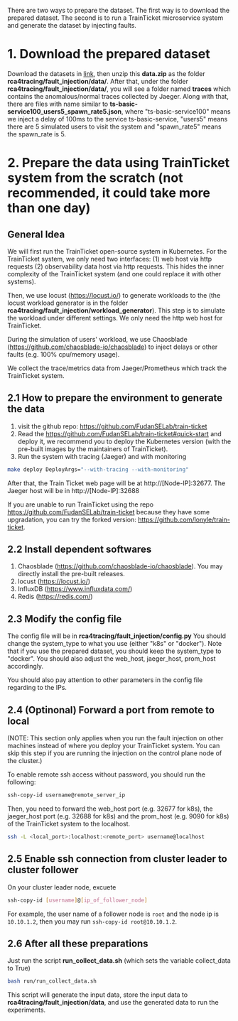 There are two ways to prepare the dataset. The first way is to download the prepared dataset. The second is to run a TrainTicket microservice system and generate the dataset by injecting faults.

# 1. Download the prepared dataset
Download the datasets in [link](https://1drv.ms/u/s!AuhX-fJM-sJvhHJOWRy9IOK1sDbv?e=zqutJo), then unzip this **data.zip** as the folder **rca4tracing/fault_injection/data/**. After that, under the folder **rca4tracing/fault_injection/data/**, you will see a folder named **traces** which contains the anomalous/normal traces collected by Jaeger. Along with that, there are files with name similar to **ts-basic-service100_users5_spawn_rate5.json**, where "ts-basic-service100" means we inject a delay of 100ms to the service ts-basic-service, "users5" means there are 5 simulated users to visit the system and "spawn_rate5" means the spawn_rate is 5. 

# 2. Prepare the data using TrainTicket system from the scratch (not recommended, it could take more than one day)
## General Idea
We will first run the TrainTicket open-source system in Kubernetes. For the TrainTicket system, we only need two interfaces: (1) web host via http requests (2) observability data host via http requests. This hides the inner complexity of the TrainTicket system (and one could replace it with other systems).

Then, we use locust (https://locust.io/) to generate workloads to the (the locust workload generator is in the folder **rca4tracing/fault_injection/workload_generator**). This step is to simulate the workload under different settings. We only need the http web host for TrainTicket. 

During the simulation of users' workload, we use Chaosblade (https://github.com/chaosblade-io/chaosblade) to inject delays or other faults (e.g. 100% cpu/memory usage).

We collect the trace/metrics data from Jaeger/Prometheus which track the TrainTicket system.

## 2.1 How to prepare the environment to generate the data
1. visit the github repo: https://github.com/FudanSELab/train-ticket
2. Read the https://github.com/FudanSELab/train-ticket#quick-start and deploy it, we recommend you to deploy the Kubernetes version (with the pre-built images by the maintainers of TrainTicket).
3. Run the system with tracing (Jaeger) and with monitoring
```bash
make deploy DeployArgs="--with-tracing --with-monitoring"
```

After that, the Train Ticket web page will be at http://[Node-IP]:32677. The Jaeger host will be in http://[Node-IP]:32688

If you are unable to run TrainTicket using the repo https://github.com/FudanSELab/train-ticket because they have some upgradation, you can try the forked version: https://github.com/lonyle/train-ticket.

## 2.2 Install dependent softwares
1. Chaosblade (https://github.com/chaosblade-io/chaosblade). You may directly install the pre-built releases.
2. locust (https://locust.io/)
3. InfluxDB (https://www.influxdata.com/)
4. Redis (https://redis.com/)

## 2.3 Modify the config file 
The config file will be in **rca4tracing/fault_injection/config.py**
You should change the system_type to what you use (either "k8s" or "docker"). Note that if you use the prepared dataset, you should keep the system_type to "docker".
You should also adjust the web_host, jaeger_host, prom_host accordingly.

You should also pay attention to other parameters in the config file regarding to the IPs. 


## 2.4 (Optinonal) Forward a port from remote to local
(NOTE: This section only applies when you run the fault injection on other machines instead of where you deploy your TrainTicket system. You can skip this step if you are running the injection on the control plane node of the cluster.)


To enable remote ssh access without password, you should run the following:
```bash
ssh-copy-id username@remote_server_ip
```
Then, you need to forward the web_host port (e.g. 32677 for k8s), the jaeger_host port (e.g. 32688 for k8s) and the prom_host (e.g. 9090 for k8s) of the TrainTicket system to the localhost.
```bash
ssh -L <local_port>:localhost:<remote_port> username@localhost
```

## 2.5 Enable ssh connection from cluster leader to cluster follower
On your cluster leader node, excuete
```bash
ssh-copy-id [username]@[ip_of_follower_node]
```
For example, the user name of a follower node is `root` and the node ip is `10.10.1.2`, then you may run `ssh-copy-id root@10.10.1.2`.


## 2.6 After all these preparations
Just run the script **run_collect_data.sh** (which sets the variable collect_data to True)
```bash
bash run/run_collect_data.sh
```
This script will generate the input data, store the input data to **rca4tracing/fault_injection/data**, and use the generated data to run the experiments.
